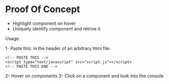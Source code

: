 # Proof Of Concept

- Highlight component on hover
- Uniquely identify component and retrive it

Usage:

1- Paste this: in the header of an arbitrary html file.
```
<!-- PASTE THIS -->
<script type="text/javascript" src="script.js"></script>
<!-- PASTE THIS END -->
```
2- Hover on components
3- Click on a component and look into the console